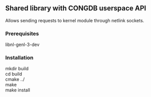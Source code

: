 ## Shared library with CONGDB userspace API 

Allows sending requests to kernel module through netlink sockets.

### Prerequisites
libnl-genl-3-dev

### Installation
mkdir build  
cd build  
cmake ../  
make  
make install  
